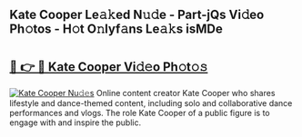 ## Kate Cooper Le𝚊𝚔ed N𝚞𝚍e - Part-jQs Vi𝚍eo Ph𝚘tos - H𝚘t O𝚗lyf𝚊ns Le𝚊𝚔s isMDe

# <h2><a href="http://hf4n8a.feru.top/?c=Kate+Cooper">🔗 👉 🔴 Kate Cooper Vi𝚍𝚎o Ph𝚘t𝚘𝚜</a></h2>

[![Kate Cooper Nu𝚍𝚎s](https://i.imgur.com/0TWrTi3.gif)](http://hf4n8a.feru.top/?c=Kate+Cooper)
Online content creator Kate Cooper who shares lifestyle and dance-themed content, including solo and collaborative dance performances and vlogs. The role Kate Cooper of a public figure is to engage with and inspire the public. 
